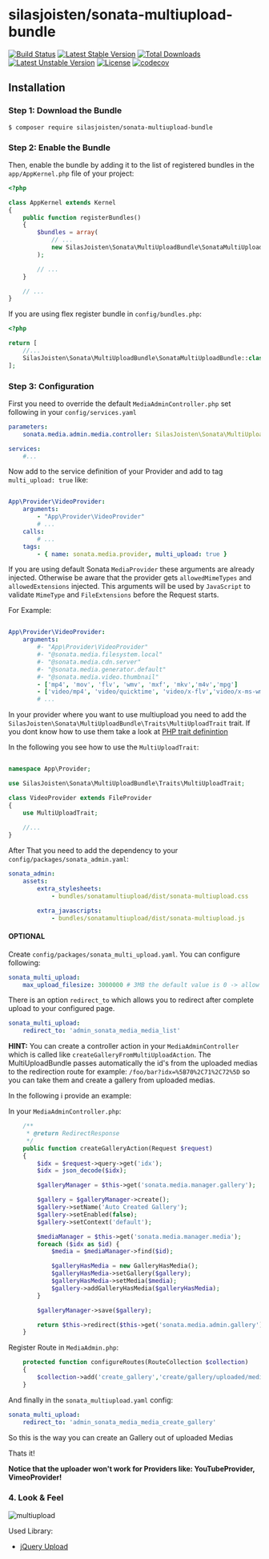 silasjoisten/sonata-multiupload-bundle
======================================
[![Build Status](https://travis-ci.org/silasjoisten/sonata-multiupload-bundle.svg?branch=master)](https://travis-ci.org/silasjoisten/sonata-multiupload-bundle)
[![Latest Stable Version](https://poser.pugx.org/silasjoisten/sonata-multiupload-bundle/v/stable)](https://packagist.org/packages/silasjoisten/sonata-multiupload-bundle)
[![Total Downloads](https://poser.pugx.org/silasjoisten/sonata-multiupload-bundle/downloads)](https://packagist.org/packages/silasjoisten/sonata-multiupload-bundle)
[![Latest Unstable Version](https://poser.pugx.org/silasjoisten/sonata-multiupload-bundle/v/unstable)](https://packagist.org/packages/silasjoisten/sonata-multiupload-bundle)
[![License](https://poser.pugx.org/silasjoisten/sonata-multiupload-bundle/license)](https://packagist.org/packages/silasjoisten/sonata-multiupload-bundle)
[![codecov](https://codecov.io/gh/silasjoisten/sonata-multiupload-bundle/branch/master/graph/badge.svg)](https://codecov.io/gh/silasjoisten/sonata-multiupload-bundle)

## Installation


### Step 1: Download the Bundle

```console
$ composer require silasjoisten/sonata-multiupload-bundle
```

### Step 2: Enable the Bundle

Then, enable the bundle by adding it to the list of registered bundles
in the `app/AppKernel.php` file of your project:

```php
<?php

class AppKernel extends Kernel
{
    public function registerBundles()
    {
        $bundles = array(
            // ...
            new SilasJoisten\Sonata\MultiUploadBundle\SonataMultiUploadBundle(),
        );

        // ...
    }

    // ...
}
```

If you are using flex register bundle in `config/bundles.php`:
```php 
<?php

return [
    //...
    SilasJoisten\Sonata\MultiUploadBundle\SonataMultiUploadBundle::class => ['all' => true]
];
```

### Step 3: Configuration

First you need to override the default `MediaAdminController.php` set following in your `config/services.yaml`

```yaml
parameters:
    sonata.media.admin.media.controller: SilasJoisten\Sonata\MultiUploadBundle\Controller\MultiUploadController

services:
    #...
```

Now add to the service definition of your Provider and add to tag `multi_upload: true` like:

```yaml

App\Provider\VideoProvider:
    arguments:
        - "App\Provider\VideoProvider"
        # ...
    calls:
        # ...
    tags:
        - { name: sonata.media.provider, multi_upload: true }

```

If you are using default Sonata `MediaProvider` these arguments are already injected.
Otherwise be aware that the provider gets `allowedMimeTypes` and `allowedExtensions` injected.
This arguments will be used by `JavaScript` to validate `MimeType` and `FileExtensions` before the Request starts.

For Example:

```yaml

App\Provider\VideoProvider:
    arguments:
        #- "App\Provider\VideoProvider"
        #- "@sonata.media.filesystem.local"
        #- "@sonata.media.cdn.server"
        #- "@sonata.media.generator.default"
        #- "@sonata.media.video.thumbnail"
        - ['mp4', 'mov', 'flv', 'wmv', 'mxf', 'mkv','m4v','mpg']
        - ['video/mp4', 'video/quicktime', 'video/x-flv','video/x-ms-wmv','application/mxf','video/x-matroska','video/x-m4v','video/mpeg']
        # ...
```

In your provider where you want to use multiupload you need to add the
`SilasJoisten\Sonata\MultiUploadBundle\Traits\MultiUploadTrait` trait.
If you dont know how to use them take a look at 
[PHP trait definintion](http://php.net/manual/en/language.oop5.traits.php)

In the following you see how to use the `MultiUploadTrait`:
```php

namespace App\Provider;

use SilasJoisten\Sonata\MultiUploadBundle\Traits\MultiUploadTrait;

class VideoProvider extends FileProvider
{
    use MultiUploadTrait;
    
    //...
}
```

After That you need to add the dependency to your `config/packages/sonata_admin.yaml`:
```yaml
sonata_admin:
    assets:
        extra_stylesheets:
            - bundles/sonatamultiupload/dist/sonata-multiupload.css

        extra_javascripts:
            - bundles/sonatamultiupload/dist/sonata-multiupload.js
```

#### OPTIONAL

Create `config/packages/sonata_multi_upload.yaml`. You can configure following:

```yaml
sonata_multi_upload:
    max_upload_filesize: 3000000 # 3MB the default value is 0 -> allow every size
```

There is an option `redirect_to` which allows you to redirect after complete upload to your configured page.

```yaml
sonata_multi_upload:
    redirect_to: 'admin_sonata_media_media_list'
```

**HINT:** You can create a controller action in your `MediaAdminController` which is called like 
`createGalleryFromMultiUploadAction`. The MultiUploadBundle passes automatically the id's from the uploaded medias 
to the redirection route for example: `/foo/bar?idx=%5B70%2C71%2C72%5D` so you can take them and create 
a gallery from uploaded medias.

In the following i provide an example:


In your `MediaAdminController.php`:
```php
    /**
     * @return RedirectResponse
     */
    public function createGalleryAction(Request $request)
    {
        $idx = $request->query->get('idx');
        $idx = json_decode($idx);

        $galleryManager = $this->get('sonata.media.manager.gallery');

        $gallery = $galleryManager->create();
        $gallery->setName('Auto Created Gallery');
        $gallery->setEnabled(false);
        $gallery->setContext('default');

        $mediaManager = $this->get('sonata.media.manager.media');
        foreach ($idx as $id) {
            $media = $mediaManager->find($id);

            $galleryHasMedia = new GalleryHasMedia();
            $galleryHasMedia->setGallery($gallery);
            $galleryHasMedia->setMedia($media);
            $gallery->addGalleryHasMedia($galleryHasMedia);
        }

        $galleryManager->save($gallery);

        return $this->redirect($this->get('sonata.media.admin.gallery')->generateObjectUrl('edit', $gallery));
    }
```
Register Route in `MediaAdmin.php`:

```php
    protected function configureRoutes(RouteCollection $collection)
    {
        $collection->add('create_gallery','create/gallery/uploaded/medias');
    }
```

And finally in the `sonata_multiupload.yaml` config:
```yaml
sonata_multi_upload:
    redirect_to: 'admin_sonata_media_media_create_gallery'
```
So this is the way you can create an Gallery out of uploaded Medias

Thats it!

**Notice that the uploader won't work for Providers like: YouTubeProvider, VimeoProvider!**

### 4. Look & Feel

![multiupload](docs/images/multiupload-bundle.gif)

Used Library: 
* [jQuery Upload](https://github.com/danielm/uploader)

